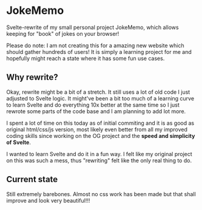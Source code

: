 # JokeMemo
Svelte-rewrite of my small personal project JokeMemo, which allows keeping for "book" of jokes on your browser!

Please do note: I am not creating this for a amazing new website which should gather hundreds of users! It is simply a learning project for me and hopefully might reach a state where it has some fun use cases.

## Why rewrite? 
Okay, rewrite might be a bit of a stretch. It still uses a lot of old code I just adjusted to Svelte logic.
It might've been a bit too much of a learning curve to learn Svelte and do everything 10x better at the same time so I just rewrote some parts of the code base and I am planning to add lot more.

I spent a lot of time on this today as of initial commiting and it is as good as original html/css/js version, most likely even better from all my improved
coding skills since working on the OG project and the **speed and simplicity of Svelte**.

I wanted to learn Svelte and do it in a fun way. I felt like my original project on this was such a mess, thus "rewriting" felt like the only real thing to do.

## Current state
Still extremely barebones. Almost no css work has been made but that shall improve and look very beautiful!!!



